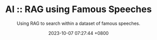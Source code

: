 ---
layout: post
title:  "AI :: RAG using Famous Speeches"
subtitle: Using RAG to search within a dataset of famous speeches.
date:   2023-10-07 07:27:44 +0800
image: auditorium.jpg
categories: jekyll update
alternative_url: https://cmclellen.github.io/FamousSpeeches/
---